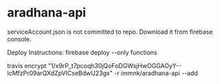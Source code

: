# aradhana-api

serviceAccount.json is not committed to repo. Download it from firebase console.

Deploy Instructions:
firebase deploy --only functions

travis encrypt "1/x9rP_t7pcoqh30jQoFoDGWsjHwOGGAOyY--lcMfzPr09arQXdZpVICseBdwU23gx" -r immnk/aradhana-api --add
